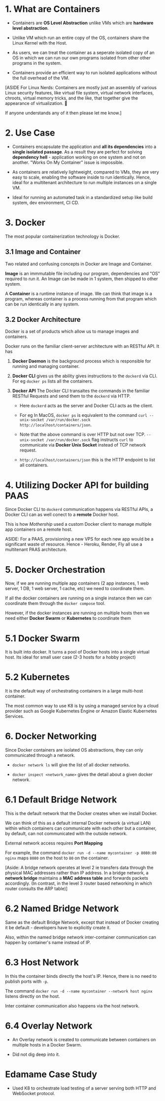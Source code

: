 # 1. What are Containers

- Containers are **OS Level Abstraction** unlike VMs which are **hardware level abstraction**.

- Unlike VM which run an entire copy of the OS, containers share the Linux Kernel with the Host.

- As users, we can treat the container as a seperate isolated copy of an OS in which we can run our own programs isolated from other other programs in the system.

- Containers provide an efficient way to run isolated applications without the full overhead of the VM.

[ASIDE For Linux Nerds: Containers are mostly just an assembly of various Linux security features, like virtual file system, virtual network interfaces, chroots, virtual memory tricks, and the like, that together give the appearance of virtualization.
🤯

If anyone understands any of it then please let me know.]

# 2. Use Case

- Containers encapsulate the application and **all its dependencies** into a **single isolated passage**. As a result they are perfect for solving **dependency hell** - application working on one system and not on another. "Works On My Container" issue is impossible.

- As containers are relatively lightweight, compared to VMs, they are very easy to scale, enabling the software inside to run identically. Hence, ideal for a multitenant architecture to run multiple instances on a single VM.

- Ideal for running an automated task in a standardized setup like build system, dev environment, CI CD.

# 3. Docker

The most popular containerization technology is Docker.

## 3.1 Image and Container

Two related and confusing concepts in Docker are Image and Container.

**Image** is an immmutable file including our program, dependencies and "OS" required to run it. An Image can be made in 1 system, then shipped to other system.

A **Container** is a runtime instance of image. We can think that image is a program, whereas container is a process running from that program which can be run identically in any system.

## 3.2 Docker Architecture

Docker is a set of products which allow us to manage images and containers.

Docker runs on the familiar client-server architecture with an RESTful API. It has

1. **Docker Daemon** is the background process which is responsible for running and managing container.

2. **Docker CLI** gives us the ability gives instructions to the `dockerd` via CLI. For eg `docker ps` lists all the containers.

3. **Docker API** The Docker CLI transaltes the commands in the familiar RESTful Requests and send them to the `dockerd` via HTTP.

   - Here `dockerd` acts as the server and Docker CLI acts as the client.

   - For eg In MacOS, `docker ps` is equivalent to the command `curl --unix-socket /var/run/docker.sock http://localhost/containers/json`.

   - Note that the above command is over HTTP but not over TCP. `--unix-socket /var/run/docker.sock` flag instructs `curl` to communicate via **Docker Unix Socket** instead of TCP network request.

   - `http://localhost/containers/json` this is the HTTP endpoint to list all containers.

# 4. Utilizing Docker API for building PAAS

Since Docker CLI to `dockerd` communication happens via RESTful APIs, a Docker CLI can as well conect to a **remote** Docker host.

This is how _Mothership_ used a custom Docker client to manage multiple app containers on a remote host.

ASIDE: For a PAAS, provisioning a new VPS for each new app would be a significant waste of resource. Hence - Heroku, Render, Fly all use a multitenant PAAS architecture.

# 5. Docker Orchestration

Now, if we are running multiple app containers (2 app instances, 1 web server, 1 DB, 1 web server, 1 cache, etc) we need to coordinate them.

If all the docker containers are running on a single instance then we can coordinate them through the `docker compose` tool.

However, if the docker instances are running on multiple hosts then we need either **Docker Swarm** or **Kubernetes** to coordinate them

# 5.1 Docker Swarm

It is built into docker. It turns a pool of Docker hosts into a single virtual host. Its ideal for small user case (2-3 hosts for a hobby project)

# 5.2 Kubernetes

It is the default way of orchestrating containers in a large multi-host container.

The most common way to use K8 is by using a managed service by a cloud provider such as Google Kubernetes Engine or Amazon Elastic Kubernetes Services.

# 6. Docker Networking

Since Docker containers are isolated OS abstractions, they can only communicated through a network.

- `docker network ls` will give the list of all docker networks.

- `docker inspect <network_name>` gives the detail about a given docker network.

# 6.1 Default Bridge Network

This is the default network that the Docker creates when we install Docker.

We can think of this as a default internal Docker network (a virtual LAN) within which containers can communicate with each other but a container, by default, can not communicated with the outside network.

External network access requires **Port Mapping**

For example, the command `docker run -d --name mycontainer -p 8080:80 nginx` maps `8080` on the host to `80` on the container.

[Aside: A bridge network operates at level 2 ie transfers data through the physical MAC addresses rather than IP address. In a bridge network, a **network bridge** maintains a **MAC address table** and forwards packets accordingly. (In contrast, in the level 3 router based networking in which router consults the ARP table)]

# 6.2 Named Bridge Network

Same as the default Bridge Network, except that instead of Docker creating it be default - developers have to explicitly create it.

Also, within the named bridge network inter-container communication can happen by container's name instead of IP.

# 6.3 Host Network

In this the container binds directly the host's IP. Hence, there is no need to publish ports with `-p`.

The command `docker run -d --name mycontainer --network host nginx` listens directly on the host.

Inter container communication also happens via the host network.

# 6.4 Overlay Network

- An Overlay network is created to communicate between containers on multiple hosts in a Docker Swarm.

- Did not dig deep into it.

# Edamame Case Study

- Used K8 to orchestrate load testing of a server serving both HTTP and WebSocket protocol.
